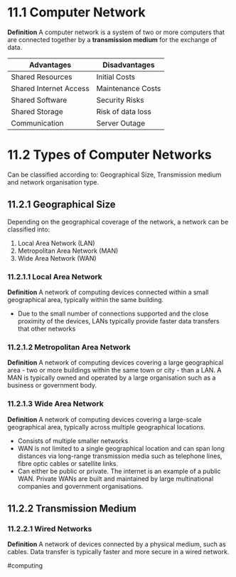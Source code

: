 # 11.1 Computer Network
**Definition**
A computer network is a system of two or more computers that are connected together by a **transmission medium** for the exchange of data.

| Advantages             | Disadvantages     |
| ---------------------- | ----------------- |
| Shared Resources       | Initial Costs     |
| Shared Internet Access | Maintenance Costs |
| Shared Software        | Security Risks    |
| Shared Storage         | Risk of data loss |
| Communication          | Server Outage     | 

# 11.2 Types of Computer Networks
Can be classified according to: Geographical Size, Transmission medium and network organisation type.

## 11.2.1 Geographical Size
Depending on the geographical coverage of the network, a network can be classified into:
1. Local Area Network (LAN)
2. Metropolitan Area Network (MAN)
3. Wide Area Network (WAN)

### 11.2.1.1 Local Area Network
**Definition**
A network of computing devices connected within a small geographical area, typically within the same building.
- Due to the small number of connections supported and the close proximity of the devices, LANs typically provide faster data transfers that other networks
### 11.2.1.2 Metropolitan Area Network
**Definition**
A network of computing devices covering a large geographical area - two or more buildings within the same town or city - than a LAN. A MAN is typically owned and operated by a large organisation such as a business or government body.
### 11.2.1.3 Wide Area Network
**Definition**
A network of computing devices covering a large-scale geographical area, typically across multiple geographical locations.
- Consists of multiple smaller networks
- WAN is not limited to a single geographical location and can span long distances via long-range transmission media such as telephone lines, fibre optic cables or satellite links.
- Can either be public or private. The internet is an example of a public WAN. Private WANs are built and maintained by large multinational companies and government organisations.

## 11.2.2 Transmission Medium
### 11.2.2.1 Wired Networks
**Definition**
A network of devices connected by a physical medium, such as cables.
Data transfer is typically faster and more secure in a wired network.

#computing 